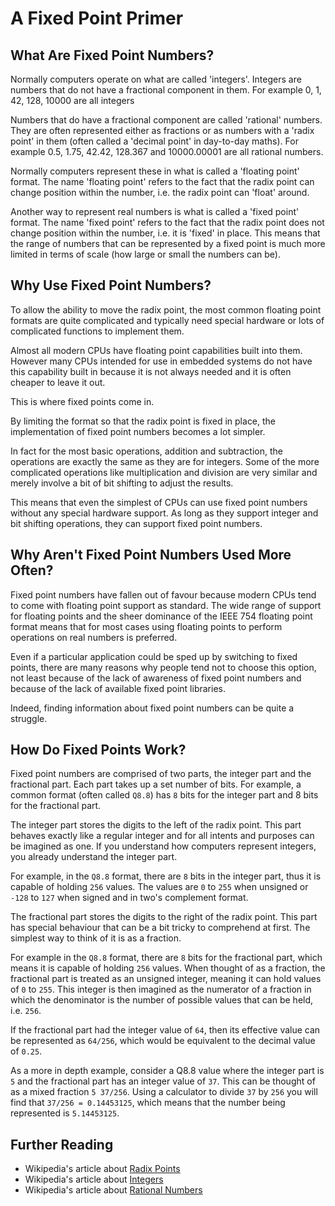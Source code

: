 # A Fixed Point Primer

## What Are Fixed Point Numbers?

Normally computers operate on what are called 'integers'.
Integers are numbers that do not have a fractional component in them.
For example 0, 1, 42, 128, 10000 are all integers

Numbers that do have a fractional component are called 'rational' numbers.
They are often represented either as fractions or as numbers with a 'radix point' in them (often called a 'decimal point' in day-to-day maths).
For example 0.5, 1.75, 42.42, 128.367 and 10000.00001 are all rational numbers.

Normally computers represent these in what is called a 'floating point' format.
The name 'floating point' refers to the fact that the radix point can change position within the number, i.e. the radix point can 'float' around.

Another way to represent real numbers is what is called a 'fixed point' format.
The name 'fixed point' refers to the fact that the radix point does not change position within the number, i.e. it is 'fixed' in place.
This means that the range of numbers that can be represented by a fixed point is much more limited in terms of scale (how large or small the numbers can be).

## Why Use Fixed Point Numbers?

To allow the ability to move the radix point, the most common floating point formats are quite complicated and typically need special hardware or lots of complicated functions to implement them.

Almost all modern CPUs have floating point capabilities built into them.
However many CPUs intended for use in embedded systems do not have this capability built in because it is not always needed and it is often cheaper to leave it out.

This is where fixed points come in.

By limiting the format so that the radix point is fixed in place, the implementation of fixed point numbers becomes a lot simpler.

In fact for the most basic operations, addition and subtraction, the operations are exactly the same as they are for integers. Some of the more complicated operations like multiplication and division are very similar and merely involve a bit of bit shifting to adjust the results.

This means that even the simplest of CPUs can use fixed point numbers without any special hardware support. As long as they support integer and bit shifting operations, they can support fixed point numbers.

## Why Aren't Fixed Point Numbers Used More Often?

Fixed point numbers have fallen out of favour because modern CPUs tend to come with floating point support as standard. The wide range of support for floating points and the sheer dominance of the IEEE 754 floating point format means that for most cases using floating points to perform operations on real numbers is preferred.

Even if a particular application could be sped up by switching to fixed points, there are many reasons why people tend not to choose this option, not least because of the lack of awareness of fixed point numbers and because of the lack of available fixed point libraries.

Indeed, finding information about fixed point numbers can be quite a struggle.

## How Do Fixed Points Work?

Fixed point numbers are comprised of two parts, the integer part and the fractional part.
Each part takes up a set number of bits. For example, a common format (often called `Q8.8`) has `8` bits for the integer part and 8 bits for the fractional part.

The integer part stores the digits to the left of the radix point.
This part behaves exactly like a regular integer and for all intents and purposes can be imagined as one. If you understand how computers represent integers, you already understand the integer part.

For example, in the `Q8.8` format, there are `8` bits in the integer part, thus it is capable of holding `256` values. The values are `0` to `255` when unsigned or `-128` to `127` when signed and in two's complement format.

The fractional part stores the digits to the right of the radix point.
This part has special behaviour that can be a bit tricky to comprehend at first.
The simplest way to think of it is as a fraction.

For example in the `Q8.8` format, there are `8` bits for the fractional part, which means it is capable of holding `256` values.
When thought of as a fraction, the fractional part is treated as an unsigned integer, meaning it can hold values of `0` to `255`. This integer is then imagined as the numerator of a fraction in which the denominator is the number of possible values that can be held, i.e. `256`.

If the fractional part had the integer value of `64`, then its effective value can be represented as `64/256`, which would be equivalent to the decimal value of `0.25`.

As a more in depth example, consider a Q8.8 value where the integer part is `5` and the fractional part has an integer value of `37`. This can be thought of as a mixed fraction `5 37/256`.
Using a calculator to divide `37` by `256` you will find that `37/256 = 0.14453125`, which means that the number being represented is `5.14453125`.

## Further Reading

- Wikipedia's article about [Radix Points](https://en.wikipedia.org/wiki/Radix_point)
- Wikipedia's article about [Integers](https://en.wikipedia.org/wiki/Integer)
- Wikipedia's article about [Rational Numbers](https://en.wikipedia.org/wiki/Rational_number)
